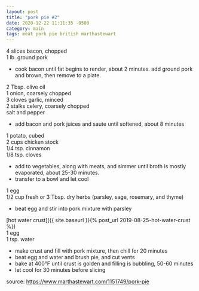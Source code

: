 ```yaml
---
layout: post
title: "pork pie #2"
date: 2020-12-22 11:11:35 -0500
category: main
tags: meat pork pie british marthastewart
---
```


4 slices bacon, chopped  
1 lb. ground pork  
* cook bacon until fat begins to render, about 2 minutes. add ground pork and brown,
  then remove to a plate.

2 Tbsp. olive oil  
1 onion, coarsely chopped  
3 cloves garlic, minced  
2 stalks celery, coarsely chopped  
salt and pepper  
* add bacon and pork juices and saute until softened, about 8 minutes

1 potato, cubed  
2 cups chicken stock  
1/4 tsp. cinnamon  
1/8 tsp. cloves  
* add to vegetables, along with meats, and simmer until broth is mostly evaporated,
  about 25-30 minutes.
* transfer to a bowl and let cool

1 egg  
1/2 cup fresh or 3 Tbsp. dry herbs (parsley, sage, rosemary, and thyme)
* beat egg and stir into pork mixture with parsley

[hot water crust]({{ site.baseurl }}{% post_url 2019-08-25-hot-water-crust %})  
1 egg  
1 tsp. water  
* make crust and fill with pork mixture, then chill for 20 minutes
* beat egg and water and brush pie, and cut vents
* bake at 400°F until crust is golden and filling is bubbling, 50-60 minutes
* let cool for 30 minutes before slicing

source: <https://www.marthastewart.com/1151749/pork-pie>
